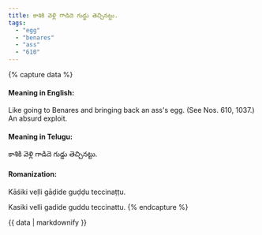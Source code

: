 ```yaml
---
title: కాశికి వెళ్లి గాడిదె గుడ్డు తెచ్చినట్టు.
tags:
  - "egg"
  - "benares"
  - "ass"
  - "610"
---
```


{% capture data %}
#### Meaning in English:
Like going to Benares and bringing back an ass's egg.
(See Nos. 610, 1037.)
An absurd exploit.

#### Meaning in Telugu:
కాశికి వెళ్లి గాడిదె గుడ్డు తెచ్చినట్టు.

#### Romanization:
Kāśiki veḷli gāḍide guḍḍu teccinaṭṭu.

Kasiki velli gadide guddu teccinattu.
{% endcapture %}

{{ data | markdownify }}

